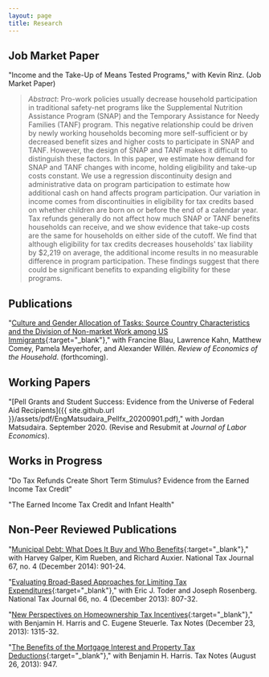 ```yaml
---
layout: page
title: Research
---
```


## Job Market Paper

"Income and the Take-Up of Means Tested Programs," with Kevin Rinz. (Job Market Paper)

> *Abstract*: Pro-work policies usually decrease household participation in traditional safety-net programs like the Supplemental Nutrition Assistance Program (SNAP) and the Temporary Assistance for Needy Families (TANF) program. This negative relationship could be driven by newly working households becoming more self-sufficient or by decreased benefit sizes and higher costs to participate in SNAP and TANF. However, the design of SNAP and TANF makes it difficult to distinguish these factors. In this paper, we estimate how demand for SNAP and TANF changes with income, holding eligibility and take-up costs constant. We use a regression discontinuity design and administrative data on program participation to estimate how additional cash on hand affects program participation. Our variation in income comes from discontinuities in eligibility for tax credits based on whether children are born on or before the end of a calendar year. Tax refunds generally do not affect how much SNAP or TANF benefits households can receive, and we show evidence that take-up costs are the same for households on either side of the cutoff. We find that although eligibility for tax credits decreases households' tax liability by \$2,219 on average, the additional income results in no measurable difference in program participation. These findings suggest that there could be significant benefits to expanding eligibility for these programs. 

## Publications

"[Culture and Gender Allocation of Tasks: Source Country Characteristics and the Division of Non-market Work among US Immigrants](https://link.springer.com/article/10.1007/s11150-020-09501-2){:target="_blank"}," with Francine Blau, Lawrence Kahn, Matthew Comey, Pamela Meyerhofer, and Alexander Will&#233;n. *Review of Economics of the Household*. (forthcoming). 

## Working Papers

"[Pell Grants and Student Success: Evidence from the Universe of Federal Aid Recipients]({{ site.github.url }}/assets/pdf/EngMatsudaira_Pellfx_20200901.pdf)," with Jordan Matsudaira. September 2020. (Revise and Resubmit at *Journal of Labor Economics*).

## Works in Progress

"Do Tax Refunds Create Short Term Stimulus? Evidence from the Earned Income Tax Credit"

"The Earned Income Tax Credit and Infant Health"

## Non-Peer Reviewed Publications

"[Municipal Debt: What Does It Buy and Who Benefits](https://www.ntanet.org/NTJ/67/4/ntj-v67n04p901-924-municipal-debt-buy-benefits.html){:target="_blank"}," with Harvey Galper, Kim Rueben, and Richard Auxier. National Tax Journal 67, no. 4 (December 2014): 901-24.

"[Evaluating Broad-Based Approaches for Limiting Tax Expenditures](https://www.ntanet.org/NTJ/66/4/ntj-v66n04p807-832-broad-based-limiting-tax-expenditures.html){:target="_blank"}," with Eric J. Toder and Joseph Rosenberg. National Tax Journal 66, no. 4 (December 2013): 807-32.
 
"[New Perspectives on Homeownership Tax Incentives](https://www.urban.org/research/publication/new-perspectives-homeownership-tax-incentives){:target="_blank"}," with Benjamin H. Harris and C. Eugene Steuerle.  Tax Notes (December 23, 2013): 1315-32.

"[The Benefits of the Mortgage Interest and Property Tax Deductions](https://www.urban.org/research/publication/benefits-mortgage-interest-and-property-tax-deductions){:target="_blank"}," with Benjamin H. Harris. Tax Notes (August 26, 2013): 947.